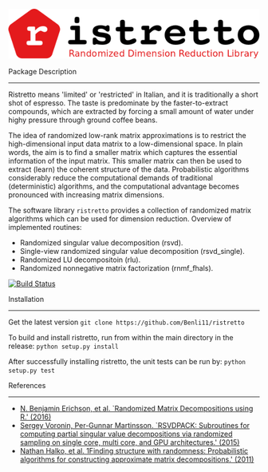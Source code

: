 ![ristretto](https://raw.githubusercontent.com/Benli11/ristretto/master/ristretto.png)

Package Description
*************************************************

Ristretto means 'limited' or 'restricted' in Italian, and it is traditionally a short shot of espresso. The taste is predominate by the faster-to-extract compounds, which are extracted by forcing a small amount of water under highy pressure through ground coffee beans.

The idea of randomized low-rank matrix approximations is to restrict the high-dimensional input data matrix to a low-dimensional space. In plain words, the aim is to find a smaller matrix which captures the essential information of the input matrix. This smaller matrix can then be used to extract (learn) the coherent structure of the data. Probabilistic algorithms considerably reduce the computational demands of traditional (deterministic) algorithms, and the computational advantage becomes pronounced with increasing matrix dimensions.

The software library ``ristretto`` provides a collection of randomized matrix algorithms which can be used for dimension reduction. Overview of implemented routines:
* Randomized singular value decomposition (rsvd).
* Single-view randomized singular value decomposition (rsvd_single).
* Randomized LU decompositoin (rlu).
* Randomized nonnegative matrix factorization (rnmf_fhals).

[![Build Status](https://travis-ci.org/Benli11/ristretto.svg?branch=master)](https://travis-ci.org/Benli11/ristretto)

Installation
************
Get the latest version
``git clone https://github.com/Benli11/ristretto``

To build and install ristretto, run from within the main directory in the release:
``python setup.py install``

After successfully installing ristretto, the unit tests can be run by:
``python setup.py test``


References
*************
* [N. Benjamin Erichson, et al. `Randomized Matrix Decompositions using R.' (2016)](http://arxiv.org/abs/1608.02148)
* [Sergey Voronin, Per-Gunnar Martinsson. `RSVDPACK: Subroutines for computing partial singular value decompositions via randomized sampling on single core, multi core, and GPU architectures.' (2015)](https://arxiv.org/abs/1502.05366)
* [Nathan Halko, et al. 1Finding structure with randomness: Probabilistic algorithms for constructing approximate matrix decompositions.' (2011)](https://arxiv.org/abs/0909.4061)

